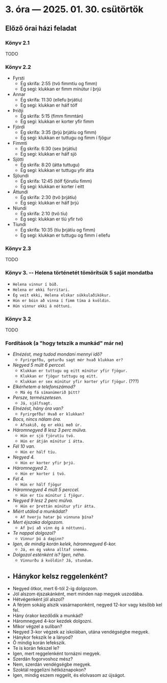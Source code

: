 # 3. óra — 2025. 01. 30. csütörtök

## Előző órai házi feladat

### Könyv 2.1

TODO

### Könyv 2.2

- Fyrsti
  - Ég skrifa: 2:55 (tvö fimmtíu og fimm)
  - Ég segi: klukkan er fimm mínútur í þrjú
- Annar
  - Ég skrifa: 11:30 (ellefu þrjátíu)
  - Ég segi: klukkan er hálf tólf
- Þriðji
  - Ég skrifa: 5:15 (fimm fimmtán)
  - Ég segi: klukkan er korter yfir fimm
- Fjórdi
  - Ég skrifa: 3:35 (þrjú þrjátíu og fimm)
  - Ég segi: klukkan er tuttugu og fimm í fjögur
- Fimmti
  - Ég skrifa: 6:30 (sex þrjátíu)
  - Ég segi: klukkan er hálf sjö
- Sjötti
  - Ég skrifa: 8:20 (átta tuttugu)
  - Ég segi: klukkan er tuttugu yfir átta
- Sjöundi
  - Ég skrifa: 12:45 (tólf fjörutíu fimm)
  - Ég segi: klukkan er korter í eitt
- Áttundi
  - Ég skrifa: 2:30 (tvö þrjátíu)
  - Ég segi: klukkan er hálf þrjú
- Níundi
  - Ég skrifa: 2:10 (tvö tíu)
  - Ég segi: klukkan er tíú yfir tvö
- Tíundi
  - Ég skrifa: 10:35 (tíu þrjátíu og fimm)
  - Ég segi: klukkan er tuttugu og fimm í ellefu

### Könyv 2.3

TODO

### Könyv 3. -- Helena történetét tömörítsük 5 saját mondatba

- `Helena vinnur í búð.`
- `Helena er ekki forritari.`
- `Ég veit ekki, Helena elskar súkkulaðikökur.`
- `Hún er búin að vinna í fimm tíma á kvöldin.`
- `Hún vinnur ekki á nóttuni.`

### Könyv 3.2

TODO

### Fordítások (a "hogy tetszik a munkád" már ne)

- _Elnézést, meg tudod mondani mennyi idő?_
  - `Fyrirgefðu, geturðu sagt mér hvað klukkan er?`
- _Negyed 5 múlt 6 perccel._
  - `Klukkan er tuttugu og eitt mínútur yfir fjögur.`
  - `Klukkan er fjögur tuttugu og eitt.`
  - `Klukkan er sex mínútur yfir korter yfir fjögur.` (???)
- _Elkérhetem a telefonszámod?_
  - `Má ég fá símanúmerið þitt?`
- _Persze, természetesen._
  - `Já, sjálfsagt.`
- _Elnézést, hány óra van?_
  - `Fyrirgefðu! Hvað er klukkan?`
- _Bocs, nincs nálam óra._
  - `Afsakið, ég er ekki með úr.`
- _Háromnegyed 8 lesz 3 perc múlva._
  - `Hún er sjö fjörutíu tvö.`
  - `Hún er átján mínútur í átta.`
- _Fél 10 van._
  - `Hún er hálf tíu.`
- _Negyed 4._
  - `Hún er korter yfir þrjú.`
- _Háromnegyed 2._
  - `Hún er korter í tvö.`
- _Fél 4._
  - `Hún er hálf fjögur`
- _Háromnegyed 4 múlt 5 perccel._
  - `Hún er tíu mínútur í fjögur.`
- _Negyed 9 lesz 2 perc múlva._
  - `Hún er þrettán mínútur yfir átta.`
- _Miért utálod a munkádat?_
  - `Af hverju hatar þú vinnuna þína?`
- _Mert éjszaka dolgozom._
  - `Af því að vinn ég á nóttunni.`
- _Te nappal dolgozol?_
  - `Vinnur þú á daginn?`
- _Igen, de mindig korán kelek, háromnegyed 6-kor._
  - `Já, en ég vakna alltaf snemma.`
- _Dolgozol esténként is? Igen, néha._
  - `Vinnurðu á kvöldin? Já, stundum.`
- Hánykor kelsz reggelenként?
  - 
- Negyed ötkor, mert 6-tól 2-ig dolgozom.
- Jól alszom éjszakánként, mert minden nap megyek uszodába.
- Hétvégenként jól alszol?
- A férjem sokáig alszik vasárnaponként, negyed 12-kor vagy később kel fel.
- Hány órakor kezdődik a munkád?
- Háromnegyed 4-kor kezdek dolgozni.
- Mikor végzel a suliban?
- Negyed 3-kor végzek az iskolában, utána vendégségbe megyek.
- Hánykor fekszik le a lányod?
- Ő mindig korán lefekszik.
- Te is korán fekszel le?
- Igen, mert reggelenként tornázni megyek.
- Szerdán fogorvoshoz mész?
- Nem, szerdán vendégségbe megyek.
- Szoktál reggelizni hétköznapokon?
- Igen, mindig eszem reggelit, és elolvasom az újságot.

